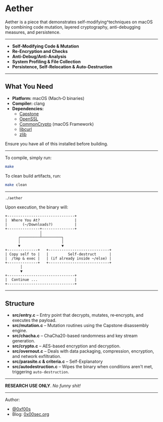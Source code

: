 # Aether

Aether is a piece that demonstrates self-modifying^techniques on macOS by combining code mutation, layered cryptography, anti-debugging measures, and persistence.

---

- **Self‑Modifying Code & Mutation**  
- **Re‑Encryption and Checks**  
- **Anti‑Debug/Anti‑Analysis**  
- **System Profiling & File Collection**  
- **Persistence, Self‑Relocation & Auto‑Destruction**  
---

## What You Need

- **Platform:** macOS (Mach‑O binaries)
- **Compiler:** clang
- **Dependencies:**  
  - [Capstone](https://www.capstone-engine.org/)  
  - [OpenSSL](https://www.openssl.org/)  
  - [CommonCrypto](https://developer.apple.com/documentation/security/common_crypto) (macOS Framework)  
  - [libcurl](https://curl.se/libcurl/)  
  - [zlib](https://www.zlib.net/)

Ensure you have all of this installed before building.

---

To compile, simply run:

```bash
make
```

To clean build artifacts, run:

```bash
make clean
```

---

```bash
./aether
```

Upon execution, the binary will:    
```                        
+-------------------------------+
|  Where You At?                |
|       (~/Downloads?)          |
+---------------+---------------+
                │
      ┌─────────┴─────────┐
      │                   │
      ▼                   ▼
+--------------+   +----------------------------+
| Copy self to |   |         Self-destruct      |
|  /tmp & exec |   | (if already inside ~/else) |
+--------------+   +----------------------------+
       │
       ▼
+-------------------------------+
|  Continue ...                 |
+-------------------------------+
```

---

## Structure

- **src/entry.c** –  Entry point that decrypts, mutates, re‑encrypts, and executes the payload.
- **src/mutation.c** – Mutation routines using the Capstone disassembly engine.
- **src/chacha.c** – ChaCha20-based randomness and key stream generation.
- **src/crypto.c** – AES-based encryption and decryption.
- **src/overnout.c** – Deals with data packaging, compression, encryption, and network exfiltration.
- **src/parasite.c & criteria.c** – Self-Explanatory
- **src/autodestruction.c** – Wipes the binary when conditions aren't met, triggering `auto-destruction`.
---

**RESEARCH USE ONLY**. *No funny shit!*

---

Author: 
- [@0xf00s](https://github.com/0xf00s/)
- Blog: [0x00sec.org](https://0x00sec.org/t/morphing-mach-os-self-mutating-macos-malware/43019)
